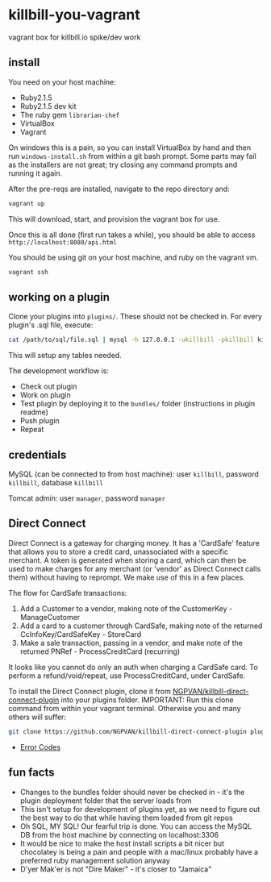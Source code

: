 # killbill-you-vagrant

vagrant box for killbill.io spike/dev work

## install

You need on your host machine:

- Ruby2.1.5
- Ruby2.1.5 dev kit
- The ruby gem `librarian-chef`
- VirtualBox
- Vagrant

On windows this is a pain, so you can install VirtualBox by hand and then run `windows-install.sh` from within a git bash prompt. Some parts may fail as the installers are not great; try closing any command prompts and running it again.

After the pre-reqs are installed, navigate to the repo directory and:

```sh
vagrant up
```

This will download, start, and provision the vagrant box for use.

Once this is all done (first run takes a while), you should be able to access `http://localhost:8080/api.html`

You should be using git on your host machine, and ruby on the vagrant vm.

```sh
vagrant ssh
```

## working on a plugin

Clone your plugins into `plugins/`. These should not be checked in. For every plugin's .sql file, execute:

```sh
cat /path/to/sql/file.sql | mysql -h 127.0.0.1 -ukillbill -pkillbill killbill
```

This will setup any tables needed.

The development workflow is:

- Check out plugin
- Work on plugin
- Test plugin by deploying it to the `bundles/` folder (instructions in plugin readme)
- Push plugin
- Repeat

## credentials

MySQL (can be connected to from host machine): user `killbill`, password `killbill`, database `killbill`

Tomcat admin: user `manager`, password `manager`

## Direct Connect

Direct Connect is a gateway for charging money. It has a 'CardSafe' feature that allows you to store a credit card, unassociated with a specific merchant. A token is generated when storing a card, which can then be used to make charges for any merchant (or 'vendor' as Direct Connect calls them) without having to reprompt. We make use of this in a few places.

The flow for CardSafe transactions:

1. Add a Customer to a vendor, making note of the CustomerKey - ManageCustomer
2. Add a card to a customer through CardSafe, making note of the returned CcInfoKey/CardSafeKey - StoreCard
3. Make a sale transaction, passing in a vendor, and make note of the returned PNRef - ProcessCreditCard (recurring)

It looks like you cannot do only an auth when charging a CardSafe card. To perform a refund/void/repeat, use ProcessCreditCard, under CardSafe.

To install the Direct Connect plugin, clone it from [NGPVAN/killbill-direct-connect-plugin](https://github.com/NGPVAN/killbill-direct-connect-plugin) into your plugins folder. IMPORTANT: Run this clone command from within your vagrant terminal. Otherwise you and many others will suffer:

```sh
git clone https://github.com/NGPVAN/killbill-direct-connect-plugin plugins/killbill-direct-connect-plugin
```

- [Error Codes](https://gateway.1directconnect.com/paygate/nethelp/default.htm?turl=Documents%2Fresultresponsefielddefinition.htm)

## fun facts

- Changes to the bundles folder should never be checked in - it's the plugin deployment folder that the server loads from
- This isn't setup for development of plugins yet, as we need to figure out the best way to do that while having them loaded from git repos
- Oh SQL, MY SQL! Our fearful trip is done. You can access the MySQL DB from the host machine by connecting on localhost:3306
- It would be nice to make the host install scripts a bit nicer but chocolatey is being a pain and people with a mac/linux probably have a preferred ruby management solution anyway
- D'yer Mak'er is not "Dire Maker" - it's closer to "Jamaica"

